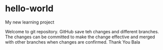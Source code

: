 # hello-world
My new learning project

Welcome to git repository. 
GitHub save teh changes and different branches. The changes can be committed to make the change effective and merged with other branches when changes are confirmed.
Thank You
Bala
